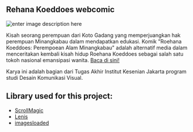 ## **Rehana Koeddoes webcomic**

![enter image description here](https://komikroehanakoeddoes.com/frontend/images/komik.png)

Kisah seorang perempuan dari Koto Gadang yang memperjuangkan hak perempuan Minangkabau
dalam mendapatkan edukasi.
Komik "Roehana Koeddoes: Perempoean Alam Minangkabau" adalah alternatif media dalam menceritakan kembali kisah
hidup Roehana Koeddoes sebagai salah satu tokoh nasional emansipasi wanita. [Baca di sini!](https://komikroehanakoeddoes.com/)

Karya ini adalah bagian dari Tugas Akhir Institut Kesenian Jakarta program studi Desain Komunikasi Visual.

## **Library used for this project:**

- [ScrollMagic](https://github.com/janpaepke/ScrollMagic)
- [Lenis](https://github.com/darkroomengineering/lenis)
- [imagesloaded](https://github.com/desandro/imagesloaded)
